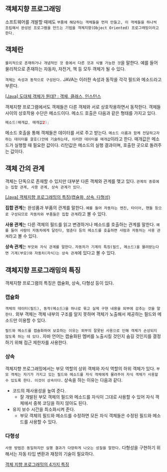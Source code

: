 ## 객체지향 프로그래밍

소프트웨어를 개발할 때에도 `부품에 해당하는 객체들을 먼저 만들고, 이 객체들을 하나씩 조립해서 완성된 프로그램을 만드는 기법을 객체지향(Object Oriented) 프로그래밍이라고 한다.`

## 객체란

`물리적으로 존재하거나 개념적인 것 중에서 다른 것과 식별 가능한 것`을 말한다. 예를 들어 물리적으로 존재하는 자동차, 자전거, 책 등 모두 객체가 될 수 있다.

`객체는 속성과 동작으로 구성된다.` JAVA는 이러한 속성과 동작을 각각 필드와 메소드라고 부른다.

[[Java] 도대체 객체가 뭔데? : 객체, 클래스, 인스턴스](https://upcake.tistory.com/418)

객체지향 프로그램에서도 객체들은 다른 객체와 서로 상호작용하면서 동작한다. 객체들 사이의 상호작용 수단은 메소드이다. 메소드 호출은 다음과 같은 형태를 가지고 있다.

```java
메소드(매개값, 매개값2);
```

메소드 호출을 통해 객체들은 데이터를 서로 주고 받는다. `메소드 이름과 함께 전달하고자 하는 데이터를 괄호()안에 기술하는데, 이러한 데이터를 매개값`이라고 한다. 매개값은 메소드가 실행할 때 필요한 값이다. 리턴값은 메소드의 실행 결과이며, 호출한 곳으로 돌려주는 값이다.

## 객체 간의 관계

객체는 단독으로 존재할 수 있지만 대부분 다른 객체와 관계를 맺고 있다. `관계의 종류에는 집합 관계, 사용 관계, 상속 관계가 있다.`

[[Java] 객체지향 프로그래밍의 특징(캡슐화, 상속, 다형성)](https://www.hanbit.co.kr/channel/category/category_view.html?cms_code=CMS2574231088)

**집합 관계**는 완성품과 부품의 관계를 말한다. `예를 들어 자동차는 엔진, 타이어, 핸들 등으로 구성되므로 자동차와 부품들은 집합 관계`라고 볼 수 있다.

**사용 관계**는 다른 객체의 필드를 읽고 변경하거나 메소드를 호출하는 관계를 말한다. `예를 들어 사람이 자동차에게 달린다, 멈춘다 등의 메소드를 호출하면 사람과 자동차는 사용 관계`라고 볼 수 있다.

**상속 관계**는 `부모와 자식 관계를 말한다.` `자동차가 기계의 특징(필드, 메소드)을 물려받는다면 기계(부모)와 자동차(자식)는 상속 관계`에 있다고 볼 수 있다.

## 객체지향 프로그래밍의 특징
객체지향 프로그램의 특징은 캡슐화, 상속, 다형성 등이 있다.

### 캡슐화
`객체의 데이터(필드), 동작(메소드)을 하나로 묶고 실제 구현 내용을 외부에 감추는 것을 말한다.` 외부 객체는 객체 내부의 구조를 알지 못하며 객체가 노출해서 제공하는 필드와 메소드만 이용할 수 있다.

`필드와 메소드를 캡슐화하여 보호하는 이유는 외부의 잘못된 사용으로 인해 객체가 손상되지 않도록 하는 데 있다.` 자바 언어는 캡슐화된 멤버를 노출시킬 것인지 숨길 것인지를 결정하기 위해 접근 제한자를 사용한다.

### 상속
객체지향 프로그래밍에서는 부모 역할의 상위 객체와 자식 역할의 하위 객체가 있다. `부모 객체는 자기가 가지고 있는 필드와 메소드를 자식 객체에게 물려주어 자식 객체가 사용할 수 있도록 한다. 이것이 상속이다.` 상속을 하는 이유는 다음과 같다.
- 코드의 재사용성을 높여 준다.
    - 잘 개발된 부모 객체의 필드와 메소드를 자식이 그대로 사용할 수 있어 자식 객체에서 중복 코딩을 하지 않아도 된다.
- 유지 보수 시간을 최소화시켜 준다.
    - 부모 객체의 필드와 메소드를 수정하면 모든 자식 객체들은 수정된 필드와 메소드를 사용할 수 있다.

### 다형성
`사용 방법은 동일하지만 실행 결과가 다양하게 나오는 성질을 말한다.` 다형성을 구현하기 위해서는 자동 타입 변환과 재정의 기술이 필요하다.

[객체 지향 프로그래밍의 4가지 특징](https://www.codestates.com/blog/content/%EA%B0%9D%EC%B2%B4-%EC%A7%80%ED%96%A5-%ED%94%84%EB%A1%9C%EA%B7%B8%EB%9E%98%EB%B0%8D-%ED%8A%B9%EC%A7%95)
